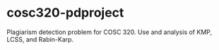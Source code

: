# cosc320-pdproject
Plagiarism detection problem for COSC 320. Use and analysis of KMP, LCSS, and Rabin-Karp.
